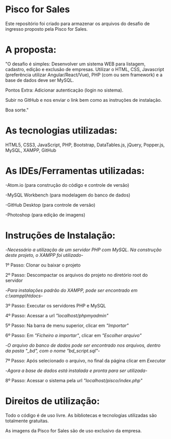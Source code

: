 # Pisco for Sales

Este repositório foi criado para armazenar os arquivos do desafio de ingresso proposto pela Pisco for Sales.

# A proposta:

"O desafio é simples: Desenvolver um sistema WEB para listagem, cadastro, edição e exclusão de empresas. Utilizar o HTML, CSS, Javascript (preferência utilizar Angular/React/Vue), PHP (com ou sem framework) e a base de dados deve ser MySQL.

Pontos Extra: Adicionar autenticação (login no sistema).

Subir no GitHub e nos enviar o link bem como as instruções de instalação.

Boa sorte."

# As tecnologias utilizadas:

HTML5, CSS3, JavaScript, PHP, Bootstrap, DataTables.js, jQuery, Popper.js, MySQL, XAMPP, GitHub

# As IDEs/Ferramentas utilizadas:

-Atom.io (para construção do código e controle de versão)

-MySQL Workbench (para modelagem do banco de dados)

-GitHub Desktop (para controle de versão)

-Photoshop (para edição de imagens)

# Instruções de Instalação:

-*Necessário a utilização de um servidor PHP com MySQL. Na construção deste projeto, o XAMPP foi utilizado*-

1º Passo: Clonar ou baixar o projeto

2º Passo: Descompactar os arquivos do projeto no diretório root do servidor

-*Para instalações padrão do XAMPP, pode ser encontrado em c:\xampp\htdocs*-

3º Passo: Executar os servidores PHP e MySQL

4º Passo: Acessar a url *"localhost/phpmyadmin"*

5º Passo: Na barra de menu superior, clicar em *"Importar"*

6º Passo: Em *"Ficheiro a importar"*, clicar em *"Escolher arquivo"*

-*O arquivo do banco de dados pode ser encontrado nos arquivos, dentro da pasta "_bd", com o nome "bd_script.sql"*-

7º Passo: Após selecionado o arquivo, no final da página clicar em *Executar*

-*Agora a base de dados está instalada e pronta para ser utilizada*-

8º Passo: Acessar o sistema pela url *"localhost/pisco/index.php"*

# Direitos de utilização:

Todo o código é de uso livre. As bibliotecas e tecnologias utilizadas são totalmente gratuitas.

As imagens da Pisco for Sales são de uso exclusivo da empresa.
